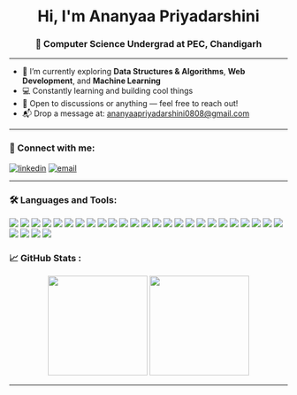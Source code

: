 <h1 align="center">Hi, I'm Ananyaa Priyadarshini</h1>
<h3 align="center">🚀 Computer Science Undergrad at PEC, Chandigarh</h3>

---

-  🔭 I’m currently exploring **Data Structures & Algorithms**, **Web Development**, and **Machine Learning**
-  💻 Constantly learning and building cool things  
-  💬 Open to discussions or anything — feel free to reach out!  
-  📬 Drop a message at: ananyaapriyadarshini0808@gmail.com

---

### 🤝 Connect with me:
<p align="left">
  <a href="https://www.linkedin.com/in/ananyaa-priyadarshini-09675128b" target="blank"><img align="center" src="https://img.shields.io/badge/LinkedIn-blue?style=flat&logo=linkedin&logoColor=white" alt="linkedin" /></a>
  <a href="mailto:ananyaapriyadarshini0808@gmail.com"><img align="center" src="https://img.shields.io/badge/Gmail-D14836?style=flat&logo=gmail&logoColor=white" alt="email" /></a>
</p>

---

### 🛠️ Languages and Tools:
<p>
  <img src="https://img.shields.io/badge/C-00599C?style=flat&logo=c&logoColor=white" />
  <img src="https://img.shields.io/badge/C++-00599C?style=flat&logo=c%2B%2B&logoColor=white" />
  <img src="https://img.shields.io/badge/Python-3776AB?style=flat&logo=python&logoColor=white" />
  <img src="https://img.shields.io/badge/HTML5-E34F26?style=flat&logo=html5&logoColor=white" />
  <img src="https://img.shields.io/badge/CSS3-1572B6?style=flat&logo=css3&logoColor=white" />
  <img src="https://img.shields.io/badge/JavaScript-F7DF1E?style=flat&logo=javascript&logoColor=black" />
   <img src="https://img.shields.io/badge/Node.js-339933?style=flat&logo=node.js&logoColor=white" />
  <img src="https://img.shields.io/badge/Express.js-000000?style=flat&logo=express&logoColor=white" />
  <img src="https://img.shields.io/badge/MongoDB-47A248?style=flat&logo=mongodb&logoColor=white" />
  <img src="https://img.shields.io/badge/React.js-61DAFB?style=flat&logo=react&logoColor=black" />
  <img src="https://img.shields.io/badge/Next.js-000000?style=flat&logo=next.js&logoColor=white" />
  <img src="https://img.shields.io/badge/Vite-646CFF?style=flat&logo=vite&logoColor=white" />
  <img src="https://img.shields.io/badge/Flask-000000?style=flat&logo=flask&logoColor=white" />
  <img src="https://img.shields.io/badge/Bootstrap-7952B3?style=flat&logo=bootstrap&logoColor=white" />
  <img src="https://img.shields.io/badge/Tailwind_CSS-38B2AC?style=flat&logo=tailwind-css&logoColor=white" />
  <img src="https://img.shields.io/badge/Redux_Toolkit-593D88?style=flat&logo=redux&logoColor=white" />
  <img src="https://img.shields.io/badge/VS%20Code-007ACC?style=flat&logo=visual-studio-code&logoColor=white" />
  <img src="https://img.shields.io/badge/Git-F05032?style=flat&logo=git&logoColor=white" />
  <img src="https://img.shields.io/badge/GitHub-181717?style=flat&logo=github&logoColor=white" />
  <img src="https://img.shields.io/badge/Docker-2496ED?style=flat&logo=docker&logoColor=white" />
  <img src="https://img.shields.io/badge/Cloudinary-3448C5?style=flat&logo=cloudinary&logoColor=white" />
  <img src="https://img.shields.io/badge/Postman-FF6C37?style=flat&logo=postman&logoColor=white" />
  <img src="https://img.shields.io/badge/Jupyter-F37626?style=flat&logo=jupyter&logoColor=white" />
  <img src="https://img.shields.io/badge/Figma-F24E1E?style=flat&logo=figma&logoColor=white" />
  <img src="https://img.shields.io/badge/CLI-4EAA25?style=flat&logo=gnu-bash&logoColor=white" />
  <img src="https://img.shields.io/badge/Numpy-013243?style=flat&logo=numpy&logoColor=white" />
  <img src="https://img.shields.io/badge/Pandas-150458?style=flat&logo=pandas&logoColor=white" />
  <img src="https://img.shields.io/badge/Matplotlib-11557C?style=flat&logo=matplotlib&logoColor=white" />
  <img src="https://img.shields.io/badge/Scikit--Learn-F7931E?style=flat&logo=scikit-learn&logoColor=white" />

</p>

### 📈 GitHub Stats  :
<p align="center">
  <img src="https://github-readme-stats.vercel.app/api?username=og-ananyaa&show_icons=true&theme=radical" height="180px"/>
  <img src="https://github-readme-stats.vercel.app/api/top-langs/?username=og-ananyaa&layout=compact&theme=radical" height="180px"/>
</p>

---


